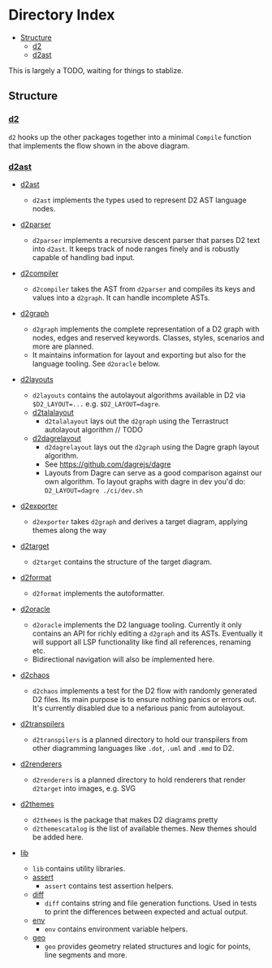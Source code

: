 # Directory Index

<!-- toc -->

- [Structure](#structure)
  * [d2](#d2)
  * [d2ast](#d2ast)

<!-- tocstop -->

This is largely a TODO, waiting for things to stablize.

## Structure

### [d2](./d2.go)

`d2` hooks up the other packages together into a minimal `Compile` function that
implements the flow shown in the above diagram.

### [d2ast](d2ast)
- [d2ast](d2ast)
  - `d2ast` implements the types used to represent D2 AST language nodes.
- [d2parser](d2parser)
  - `d2parser` implements a recursive descent parser that parses D2 text into `d2ast`.
    It keeps track of node ranges finely and is robustly capable of handling bad input.
- [d2compiler](d2compiler)
  - `d2compiler` takes the AST from `d2parser` and compiles its keys and values into a
    `d2graph`. It can handle incomplete ASTs.
- [d2graph](d2graph)
  - `d2graph` implements the complete representation of a D2 graph with nodes, edges and
    reserved keywords. Classes, styles, scenarios and more are planned.
  - It maintains information for layout and exporting but also for the language tooling.
    See `d2oracle` below.
- [d2layouts](d2layouts)
  - `d2layouts` contains the autolayout algorithms available in D2 via `$D2_LAYOUT=...` e.g. `$D2_LAYOUT=dagre`.
  - [d2talalayout](d2layouts/d2talalayout)
    - `d2talalayout` lays out the `d2graph` using the Terrastruct autolayout algorithm //
      TODO
  - [d2dagrelayout](d2layouts/d2dagrelayout)
    - `d2dagrelayout` lays out the `d2graph` using the Dagre graph layout algorithm.
    - See https://github.com/dagrejs/dagre
    - Layouts from Dagre can serve as a good comparison against our own algorithm.
      To layout graphs with dagre in dev you'd do: `D2_LAYOUT=dagre ./ci/dev.sh`
- [d2exporter](d2exporter)
  - `d2exporter` takes `d2graph` and derives a target diagram, applying themes along the way
- [d2target](d2target)
  - `d2target` contains the structure of the target diagram.

- [d2format](d2format)
  - `d2format` implements the autoformatter.
- [d2oracle](d2oracle)
  - `d2oracle` implements the D2 language tooling. Currently it only contains an API
    for richly editing a `d2graph` and its ASTs. Eventually it will support all LSP
    functionality like find all references, renaming etc.
  - Bidirectional navigation will also be implemented here.
- [d2chaos](d2chaos)
  - `d2chaos` implements a test for the D2 flow with randomly generated D2 files. Its main
    purpose is to ensure nothing panics or errors out. It's currently disabled due to a
    nefarious panic from autolayout.
- [d2transpilers](d2transpilers)
  - `d2transpilers` is a planned directory to hold our transpilers from other diagramming
    languages like `.dot`, `.uml` and `.mmd` to D2.
- [d2renderers](d2renderers)
  - `d2renderers` is a planned directory to hold renderers that render `d2target` into images, e.g. SVG
- [d2themes](d2themes)
  - `d2themes` is the package that makes D2 diagrams pretty
  - `d2themescatalog` is the list of available themes. New themes should be added here.

- [lib](lib)
  - `lib` contains utility libraries.
  - [assert](lib/assert)
    - `assert` contains test assertion helpers.
  - [diff](lib/diff)
    - `diff` contains string and file generation functions. Used in tests to print the
      differences between expected and actual output.
  - [env](lib/env)
    - `env` contains environment variable helpers.
  - [geo](lib/geo)
    - `geo` provides geometry related structures and logic for points, line segments and
      more.

